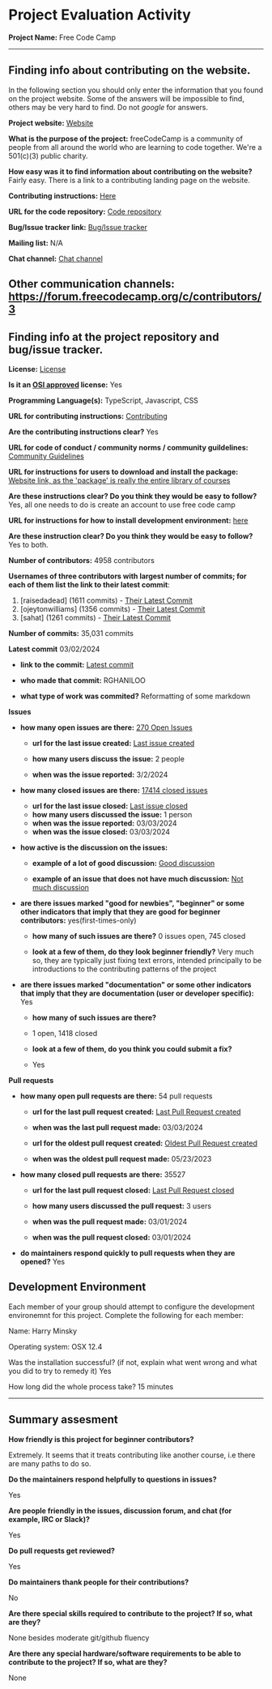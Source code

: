 # Project Evaluation Activity



__Project Name:__  Free Code Camp


---

## Finding info about contributing on the website.

In the following section you should only enter the information that you
found on the project website. Some of the answers will be impossible to find, others
may be very hard to find. Do not _google_ for answers.

__Project website:__ [Website](https://www.freecodecamp.org/)


__What is the purpose of the project:__ freeCodeCamp is a community of people from all around the world who are learning to code together. We're a 501(c)(3) public charity.

__How easy was it to find information about contributing on the website?__ Fairly easy. There is a link to a contributing landing page on the website.


__Contributing instructions:__ [Here](https://contribute.freecodecamp.org/#/)

__URL for the code repository:__ [Code repository](https://github.com/freeCodeCamp/freeCodeCamp)

__Bug/Issue tracker link:__ [Bug/Issue tracker](https://github.com/freeCodeCamp/freeCodeCamp/issues)

__Mailing list:__ N/A

__Chat channel:__ [Chat channel](https://discord.com/invite/Z7Fm39aNtZ)

__Other communication channels:__ 
https://forum.freecodecamp.org/c/contributors/3
---

## Finding info at the project repository and bug/issue tracker.

__License:__ [License](https://github.com/freeCodeCamp/freeCodeCamp/blob/main/LICENSE.md)

__Is it an [OSI approved](https://opensource.org/licenses/alphabetical) license:__ 
Yes

__Programming Language(s):__ TypeScript, Javascript, CSS


__URL for contributing instructions:__ [Contributing](https://contribute.freecodecamp.org/#/)

__Are the contributing instructions clear?__ Yes


__URL for code of conduct / community norms / community guildelines:__ 
[Community Guidelines](https://contribute.freecodecamp.org/#/index)

__URL for instructions for users to download and install the package:__  
[Website link, as the 'package' is really the entire library of courses](https://www.freecodecamp.org/)


__Are these instructions clear? Do you think they would be easy to follow?__ 
Yes, all one needs to do is create an account to use free code camp

__URL for instructions for how to install development environment:__ 
[here](https://contribute.freecodecamp.org/#/how-to-setup-freecodecamp-locally)


__Are these instruction clear? Do you think they would be easy to follow?__ 
Yes to both.


__Number of contributors:__ 4958 contributors


__Usernames of three contributors with largest number of commits; for
each of them list the link to their latest commit__:

1. [raisedadead] (1611 commits) - [Their Latest Commit](https://github.com/freeCodeCamp/freeCodeCamp/commit/652b7711c16ebe73352acfc295eee57eb30aea92)
2. [ojeytonwilliams] (1356 commits) - [Their Latest Commit](https://github.com/freeCodeCamp/freeCodeCamp/commit/c77a1c622f64b74482ce6c2285863d2d1d519f6c)
3. [sahat] (1261 commits) - [Their Latest Commit](https://github.com/freeCodeCamp/freeCodeCamp/commit/2276abb7111c62e8e2e541c8cf62c9a0753378ad)


__Number of commits:__ 35,031 commits

__Latest commit__ 03/02/2024

- __link to the commit:__ [Latest commit](https://github.com/freeCodeCamp/freeCodeCamp/commit/e9f832d3bd6558ba78758d569d13278f0e032802)

- __who made that commit:__ RGHANILOO

- __what type of work was commited?__ 
  Reformatting of some markdown

__Issues__

- __how many open issues are there:__ [270 Open Issues](https://github.com/freeCodeCamp/freeCodeCamp/issues)

    - __url for the last issue created:__ [Last issue created](https://github.com/freeCodeCamp/freeCodeCamp/issues/53962)

    - __how many users discuss the issue:__ 2 people
    
    - __when was the issue reported:__ 3/2/2024
    

- __how many closed issues are there:__ [17414 closed issues](https://github.com/freeCodeCamp/freeCodeCamp/issues?q=is%3Aissue+is%3Aclosed)
    - __url for the last issue closed:__ [Last issue closed](https://github.com/freeCodeCamp/freeCodeCamp/issues/53964)
    - __how many users discussed the issue:__ 1 person
    - __when was the issue reported:__ 03/03/2024
    - __when was the issue closed:__ 03/03/2024

- __how active is the discussion on the issues:__ 

    - __example of a lot of good discussion:__ [Good discussion](https://github.com/freeCodeCamp/freeCodeCamp/issues/53801)

    
    - __example of an issue that does not have much discussion:__ [Not much discussion](https://github.com/freeCodeCamp/freeCodeCamp/issues/53964)



- __are there issues marked "good for newbies", "beginner" or some other indicators that imply that they are good for beginner contributors:__ yes(first-times-only)

    - __how many of such issues are there?__ 0 issues open, 745 closed
    
    - __look at a few of them, do they look beginner friendly?__ Very much so, they are typically just fixing text errors, intended principally to be introductions to the contributing patterns of the project



- __are there issues marked "documentation" or some other indicators that imply that they are documentation (user or developer specific):__ Yes

    - __how many of such issues are there?__ 
    - 1 open, 1418 closed
    
    - __look at a few of them, do you think you could submit a fix?__ 
    - Yes



__Pull requests__

- __how many open pull requests are there:__ 54 pull requests

    - __url for the last pull request created:__ [Last Pull Request created](https://github.com/freeCodeCamp/freeCodeCamp/pull/53963)
    
    - __when was the last pull request made:__ 03/03/2024

    - __url for the oldest pull request created:__ [Oldest Pull Request created](https://github.com/freeCodeCamp/freeCodeCamp/pull/50515)
    
    - __when was the oldest pull request made:__ 05/23/2023

- __how many closed pull requests are there:__ 35527

    - __url for the last pull request closed:__ [Last Pull Request closed](https://github.com/freeCodeCamp/freeCodeCamp/pull/53946)
    
    - __how many users discussed the pull request:__ 3 users
    
    - __when was the pull request made:__  03/01/2024
    
    - __when was the pull request closed:__ 03/01/2024
    

- __do maintainers respond quickly to pull requests when they are opened?__ Yes


## Development Environment 

Each member of your group should attempt to configure the development environemnt 
for this project. Complete the following for each member:

Name: Harry Minsky

Operating system: OSX 12.4

Was the installation successful? (if not, explain what went wrong and 
what you did to try to remedy it) 
Yes

How long did the whole process take? 
15 minutes


---


## Summary assesment
__How friendly is this project for beginner contributors?__

Extremely. It seems that it treats contributing like another course, i.e there are 
many paths to do so.


__Do the maintainers respond helpfully to questions in issues?__

Yes

__Are people friendly in the issues, discussion forum, and chat (for example, IRC or Slack)?__

Yes


__Do pull requests get reviewed?__

Yes

__Do maintainers thank people for their contributions?__

No

__Are there special skills required to contribute to the project? If so, what are they?__

None besides moderate git/github fluency

__Are there any special hardware/software requirements to be able to contribute to the project? If so, what are they?__

None